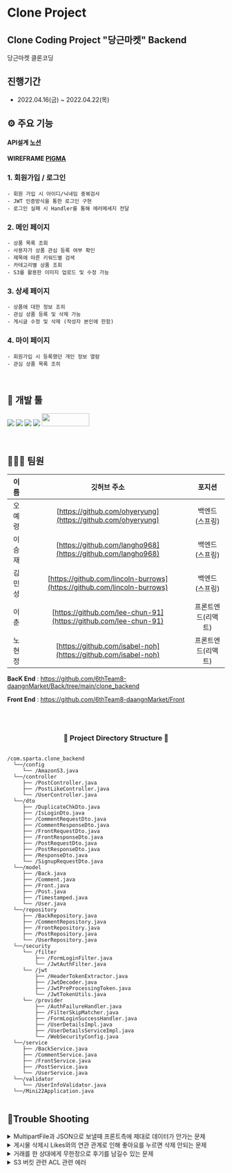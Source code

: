 # Clone Project

## Clone Coding Project "당근마켓" Backend

당근마켓 클론코딩
<br>


## 진행기간

- 2022.04.16(금) ~ 2022.04.22(목)
  <br>

## ⚙ 주요 기능

#### API설계 [노션](https://www.notion.so/8-00adac21af6d49699787e1bd1b5774c7)

#### WIREFRAME [PIGMA](https://www.figma.com/file/B6WEXes2RDdsOecbfTQKqP/%EB%AF%B8%EB%8B%88%ED%94%84%EB%A1%9C%EC%A0%9D%ED%8A%B8?node-id=0%3A1)

### 1. 회원가입 / 로그인
    - 회원 가입 시 아이디/닉네임 중복검사
    - JWT 인증방식을 통한 로그인 구현
    - 로그인 실패 시 Handler를 통해 에러메세지 전달

### 2. 메인 페이지
    - 상품 목록 조회
    - 사용자가 상품 관심 등록 여부 확인
    - 제목에 따른 키워드별 검색
    - 카테고리별 상품 조회
    - S3를 활용한 이미지 업로드 및 수정 가능

### 3. 상세 페이지
    - 상품에 대한 정보 조히
    - 관심 상품 등록 및 삭제 가능
    - 게시글 수정 및 삭제 (작성자 본인에 한함)

### 4. 마이 페이지
    - 회원가입 시 등록했던 개인 정보 열람
    - 관심 상품 목록 조히
    
<br>

## 🔨 개발 툴

<a href="" target="_blank"><img src="https://img.shields.io/badge/React-61DAFB?style=flat-square&logo=React&logoColor=white"/></a>
<a href="" target="_blank"><img src="https://img.shields.io/badge/Redux-764ABC?style=flat-square&logo=Redux&logoColor=white"/></a>
<img src="https://img.shields.io/badge/gradle-02303A?style=for-the-badge&logo=gradle&logoColor=white">
<img src="https://img.shields.io/badge/Springboot-6DB33F?style=for-the-badge&logo=Springboot&logoColor=white">
<img src= "https://img.shields.io/badge/IntelliJIDEA-000000.svg?style=for-the-badge&logo=intellij-idea&logoColor=white" width="110" height="30"/>

<br>


## 👨‍👩‍👧 팀원

|  이름  |                          깃허브 주소                           |       포지션       |
| :----: | :------------------------------------------------------------: | :----------------: |
| 오예령 |      [https://github.com/ohyeryung](https://github.com/ohyeryung)      |    백엔드(스프링)   |
| 이승재 | [https://github.com/langho968](https://github.com/langho968)   |    백엔드(스프링)   |
| 김민성 |   [https://github.com/lincoln-burrows](https://github.com/lincoln-burrows)   |    백엔드(스프링)   |
| 이춘 |  [https://github.com/lee-chun-91](https://github.com/lee-chun-91) |  프론트엔드(리액트) | 
| 노현정 |  [https://github.com/isabel-noh](https://github.com/isabel-noh)  |  프론트엔드(리액트) |


**BacK End** : https://github.com/6thTeam8-daangnMarket/Back/tree/main/clone_backend

**Front End** : https://github.com/6thTeam8-daangnMarket/Front


<br>





<br>

<h3 align="center"><b>📂 Project Directory Structure 📁</b></h3>

<pre>
<code>
/com.sparta.clone_backend
  └──/config
     └── /AmazonS3.java
  └──/controller
     ├── /PostController.java
     ├── /PostLikeController.java
     └── /UserController.java
  └──/dto
     ├── /DuplicateChkDto.java
     ├── /IsLoginDto.java
     ├── /CommentRequestDto.java
     ├── /CommentResponseDto.java
     ├── /FrontRequestDto.java
     ├── /FrontResponseDto.java
     ├── /PostRequestDto.java
     ├── /PostResponseDto.java
     ├── /ResponseDto.java
     └── /SignupRequestDto.java
  └──/model
     ├── /Back.java
     ├── /Comment.java
     ├── /Front.java
     ├── /Post.java
     ├── /Timestamped.java
     └── /User.java
  └──/repository
     ├── /BackRepository.java
     ├── /CommentRepository.java
     ├── /FrontRepository.java
     ├── /PostRepository.java
     └── /UserRepository.java
  └──/security
     └── /filter
         ├── /FormLoginFilter.java
         └── /JwtAuthFilter.java
     └── /jwt
         ├── /HeaderTokenExtractor.java
         ├── /JwtDecoder.java
         ├── /JwtPreProcessingToken.java
         └── /JwtTokenUtils.java
     └── /provider
         ├── /AuthFailureHandler.java
         ├── /FilterSkipMatcher.java
         ├── /FormLoginSuccessHandler.java
         ├── /UserDetailsImpl.java
         ├── /UserDetailsServiceImpl.java
         └── /WebSecurityConfig.java
  └──/service
     ├── /BackService.java
     ├── /CommentService.java
     ├── /FrontService.java
     ├── /PostService.java
     └── /UserService.java
  └──/validator
     └── /UserInfoValidator.java
  └──/Mini22Application.java
</code>
</pre>


## 🧾Trouble Shooting

 <p> </p>
 <p> </p>
 <p> </p>


<details>
<summary>MultipartFile과 JSON으로 보낼때 프론트측에 제대로 데이터가 안가는 문제</summary>
<div markdown="1">

```java
@PostMapping("/post")
    public ResponseEntity<String> writePost(@RequestPart("file") MultipartFile multipartFile, @RequestPart("post") PostsRequestDto requestDto,
                                            @AuthenticationPrincipal UserDetailsImpl userDetails) throws IOException {
        System.out.println(requestDto.getContent());

        // String image = s3Uploader.upload(multipartFile, "postImage");
        String image = s3Uploader.upload(multipartFile,"postImage");
        requestDto.setImage(image);
        postService.writePost(requestDto, userDetails.getUser());
        return ResponseEntity.ok()
                .body("작성되었습니다 true");
    }
```
@RequestPart로 둘다 multipart/form-data 형태로 전송하는 것으로 해결

</div>
</details>







<details>
<summary>게시물 삭제시 Likes와의 연관 관계로 인해 좋아요를 누르면 삭제 안되는 문제</summary>
<div markdown="1">


```java
 @JsonIgnore
    @OneToMany(cascade = CascadeType.REMOVE, mappedBy = "post")
    private List<Likes> LikesList  = new ArrayList<>();
```
cascade = CascadeType.REMOVE 를 이용하여 해결

</div>
</details>




<details>
<summary>거래를 한 상대에게 무한정으로 후기를 남길수 있는 문제</summary>
<div markdown="1">

```java
public RatedDto addRate(RateDto rateDto){ //유저 평가하기

        RatedDto ratedDto = new RatedDto();
        Post post = postRepository.findById(rateDto.getPostId()).get();
        post.setRated(true);


        int rate1 = rateDto.getRate();
        User user = userRepository.findById(rateDto.getId()).get();  //평가 점수 더하는 로직
        int currentRate = user.getRate();
        user.setRate(currentRate + rate1);
        User user2 = userRepository.save(user);


        rateDto.setRate(user2.getRate());
        ratedDto.setRated(true);
        return ratedDto;
    }
```
프론트측에 유저의 아이디만 받고 평점을 남기는 식으로 하였는데 이번에 post아이디도 함께 받아서 포스트에 boolean rated = false;//평가여부 항목을 추가하여 post 아이디를 받아서
해당 게시물을 찾고 true로 바꿔서 거래를 한 게시물을 알려주었습니다.

</div>
</details>






<details>
<summary>S3 버킷 관련 ACL 관련 에러 </summary>
<div markdown="1">


 <img src="https://user-images.githubusercontent.com/97422693/155449111-a04a7db8-f8ab-4841-bf4e-edc89047e996.PNG" width="600" />


AWS에 들어가서 객체 소유권에 대한  ACL 활성화를 해주었다


</div>
</details>
